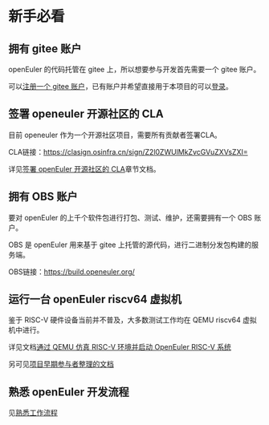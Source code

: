 # 新手必看


## 拥有 gitee 账户

openEuler 的代码托管在 gitee 上，所以想要参与开发首先需要一个 gitee 账户。 

可以[注册一个 gitee 账户](https://gitee.com/signup)，已有账户并希望直接用于本项目的可以[登录](https://gitee.com/login)。


## 签署 openeuler 开源社区的 CLA

目前 openeuler 作为一个开源社区项目，需要所有贡献者签署CLA。

CLA链接：https://clasign.osinfra.cn/sign/Z2l0ZWUlMkZvcGVuZXVsZXI=

详见[签署 openEuler 开源社区的 CLA](account-oE-CLA.md)章节文档。


##  拥有 OBS 账户

要对 openEuler 的上千个软件包进行打包、测试、维护，还需要拥有一个 OBS 账户。

OBS 是 openEuler 用来基于 gitee 上托管的源代码，进行二进制分发包构建的服务端。

OBS链接：https://build.openeuler.org/


## 运行一台 openEuler riscv64 虚拟机

鉴于 RISC-V 硬件设备当前并不普及，大多数测试工作均在 QEMU riscv64 虚拟机中进行。

详见文档[通过 QEMU 仿真 RISC-V 环境并启动 OpenEuler RISC-V 系统](vm-qemu-oErv.md)

另可见[项目早期参与者整理的文档](https://gitee.com/zxs-un/openEuler-port2riscv64)


## 熟悉 openEuler 开发流程

见[熟悉工作流程](workflow-for-build-a-package.md)